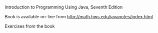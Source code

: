 Introduction to Programming Using Java, Seventh Edition

Book is available on-line from http://math.hws.edu/javanotes/index.html

Exercises from the book

